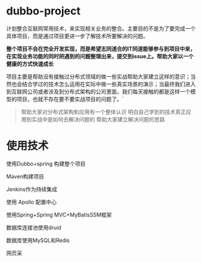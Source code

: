 # dubbo-project
计划整合互联网常用技术，来实现相关业务的整合。主要目的不是为了要完成一个具体项目，而是通过项目更进一步了解技术所要解决的问题。

**整个项目不会在完全开发实现，而是希望志同道合的IT同道能够参与到项目中来，在实现业务功能的同时把遇到的问题整理出来，提交到issue上。帮助大家以一个健康的方式快速成长**

项目主要是帮助没有接触过分布式领域的做一些实战帮助大家建立这样的意识；当然也会结合学过的技术怎么运用在实际中做一些真实场景的演示；当最终我们进入到互联网公司或者涉及到分布式架构的公司里面，我们每天接触的都是这样一个模型的项目，也就不存在要不要实战项目的问题了。`


> 帮助大家对分布式架构和应用有一个整体认识
> 明白自己学到的技术真正应用到实战中是如何去解决问题的
> 帮助大家建立解决问题的思路

# 使用技术
使用Dubbo+spring 构建整个项目

Maven构建项目

Jenkins作为持续集成

使用 Apollo 配置中心

使用Spring+Spring MVC+MyBatisSSM框架

数据库连接池使用druid

数据库使用MySQL和Redis

网页采